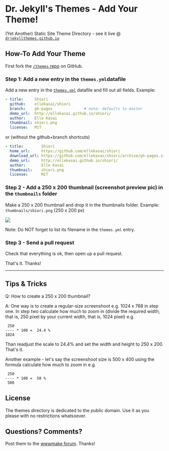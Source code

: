 # Dr. Jekyll's Themes - Add Your Theme!

(Yet Another) Static Site Theme Directory - see it live @ [`drjekyllthemes.github.io`](http://drjekyllthemes.github.io)


## How-To Add Your Theme

First fork the [`/themes` repo](https://github.com/drjekyllthemes/themes) on GitHub.

### Step 1: Add a new entry in the `themes.yml`datafile

Add a new entry in the [`themes.yml`](https://github.com/drjekyllthemes/themes/blob/master/themes.yml) datafile 
and fill out all fields. Example:

``` yaml
- title:     Shiori
  github:    ellekasai/shiori
  branch:    gh-pages              # note: defaults to master
  demo_url:  http://ellekasai.github.io/shiori/
  author:    Elle Kasai
  thumbnail: shiori.png
  license:   MIT
```

or (without the github+branch shortcuts)

``` yaml
- title:        Shiori
  home_url:     https://github.com/ellekasai/shiori
  download_url: https://github.com/ellekasai/shiori/archive/gh-pages.zip
  demo_url:     http://ellekasai.github.io/shiori/
  author:       Elle Kasai
  thumbnail:    shiori.png
  license:      MIT
```

### Step 2 - Add a 250 x 200 thumbnail (screenshot preview pic) in the `thumbnails` folder

Make a 250 x 200 thumbnail and drop it in the thumbnails folder. 
Example: `thumbnails/shiori.png` (250 x 200 px) 

![](thumbnails/shiori.png)

Note: Do NOT forget to list its filename in the `themes.yml` entry.

### Step 3 - Send a pull request

Check that everything is ok, then open up a pull request. 

That's it. Thanks!


---


## Tips & Tricks

Q: How to create a 250 x 200 thumbnail?

A: One way is to create a regular-size screenshoot e.g. 1024 x 768 in step one.
In step two calculate how much to zoom in
(divide the required width, that is, 250 pixel by your current width,
that is, 1024 pixel) e.g.

     250
    ---- * 100 =  24.4 %
    1024

Than readjust the scale to 24.4% and set the width and height to 250 x 200.
That's it.

Another example - let's say the screenshoot size is 500 x 400 using the formula
calculate how much to zoom in e.g.

     250
    ---- * 100 =  50 %
     500


## License

The themes directory is dedicated to the public domain.
Use it as you please with no restrictions whatsoever.

## Questions? Comments?

Post them to the [wwwmake forum](http://groups.google.com/group/wwwmake). Thanks!
